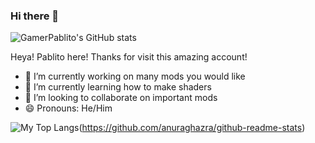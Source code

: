 ### Hi there 👋


![GamerPablito's GitHub stats](https://github-readme-stats.vercel.app/api?username=GamerPablito&show_icons=true)

Heya! Pablito here! Thanks for visit this amazing account!

- 🔭 I’m currently working on many mods you would like
- 🌱 I’m currently learning how to make shaders
- 👯 I’m looking to collaborate on important mods
- 😄 Pronouns: He/Him

![My Top Langs](https://github-readme-stats.vercel.app/api/top-langs/?username=GamerPablito)(https://github.com/anuraghazra/github-readme-stats)
